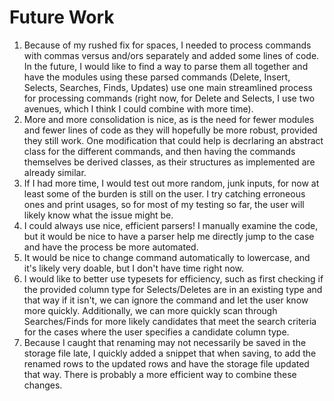 # Future Work

1. Because of my rushed fix for spaces, I needed to process commands with commas versus and/ors separately and added some lines of code. In the future, I would like to find a way to parse them all together and have the modules using these parsed commands (Delete, Insert, Selects, Searches, Finds, Updates) use one main streamlined process for processing commands (right now, for Delete and Selects, I use two avenues, which I think I could combine with more time).
2. More and more consolidation is nice, as is the need for fewer modules and fewer lines of code as they will hopefully be more robust, provided they still work. One modification that could help is decrlaring an abstract class for the different commands, and then having the commands themselves be derived classes, as their structures as implemented are already similar.
3. If I had more time, I would test out more random, junk inputs, for now at least some of the burden is still on the user. I try catching erroneous ones and print usages, so for most of my testing so far, the user will likely know what the issue might be.
4. I could always use nice, efficient parsers! I manually examine the code, but it would be nice to have a parser help me directly jump to the case and have the process be more automated.
5. It would be nice to change command automatically to lowercase, and it's likely very doable, but I don't have time right now.
6. I would like to better use typesets for efficiency, such as first checking if the provided column type for Selects/Deletes are in an existing type and that way if it isn't, we can ignore the command and let the user know more quickly. Additionally, we can more quickly scan through Searches/Finds for more likely candidates that meet the search criteria for the cases where the user specifies a candidate column type.
7. Because I caught that renaming may not necessarily be saved in the storage file late, I quickly added a snippet that when saving, to add the renamed rows to the updated rows and have the storage file updated that way. There is probably a more efficient way to combine these changes.
